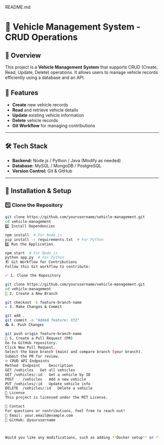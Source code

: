 README.md
# 🚗 Vehicle Management System - CRUD Operations

## 📌 Overview
This project is a **Vehicle Management System** that supports CRUD (Create, Read, Update, Delete) operations. It allows users to manage vehicle records efficiently using a database and an API.

## 🚀 Features
- **Create** new vehicle records
- **Read** and retrieve vehicle details
- **Update** existing vehicle information
- **Delete** vehicle records
- **Git Workflow** for managing contributions

---

## 🛠️ Tech Stack
- **Backend:** Node.js / Python / Java (Modify as needed)
- **Database:** MySQL / MongoDB / PostgreSQL
- **Version Control:** Git & GitHub

---

## 🔧 Installation & Setup
### 1️⃣ Clone the Repository
```sh
git clone https://github.com/yourusername/vehicle-management.git
cd vehicle-management
2️⃣ Install Dependencies

npm install  # For Node.js
pip install -r requirements.txt  # For Python
3️⃣ Run the Application

npm start  # For Node.js
python app.py  # For Python
🏗️ Git Workflow for Contributions
Follow this Git workflow to contribute:

✅ 1. Clone the Repository

git clone https://github.com/yourusername/vehicle-management.git
cd vehicle-management
🔄 2. Create a New Branch

git checkout -b feature-branch-name
✏️ 3. Make Changes & Commit

git add .
git commit -m "Added feature: XYZ"
📤 4. Push Changes

git push origin feature-branch-name
🔄 5. Create a Pull Request (PR)
Go to GitHub repository.
Click New Pull Request.
Select the base branch (main) and compare branch (your branch).
Submit the PR for review.
🔥 CRUD API Endpoints
Method	Endpoint	Description
GET	/vehicles	Get all vehicles
GET	/vehicles/:id	Get a vehicle by ID
POST	/vehicles	Add a new vehicle
PUT	/vehicles/:id	Update vehicle info
DELETE	/vehicles/:id	Delete a vehicle
📜 License
This project is licensed under the MIT License.

📧 Contact
For questions or contributions, feel free to reach out!
📩 Email: your.email@example.com
🔗 GitHub: @yourusername



Would you like any modifications, such as adding **Docker setup** or **authentication details*
